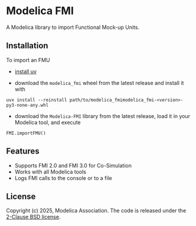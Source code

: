 # Modelica FMI

A Modelica library to import Functional Mock-up Units.

## Installation

To import an FMU

- [install uv](https://docs.astral.sh/uv/getting-started/installation/) 

- download the `modelica_fmi` wheel from the latest release and install it with 
  
```
uvx install --reinstall path/to/modelica_fmimodelica_fmi-<version>-py3-none-any.whl
```

- download the `Modelica-FMI` library from the latest release, load it in your Modelica tool, and execute 

```
FMI.importFMU()
```

## Features

- Supports FMI 2.0 and FMI 3.0 for Co-Simulation
- Works with all Modelica tools
- Logs FMI calls to the console or to a file

## License

Copyright (c) 2025, Modelica Association.
The code is released under the [2-Clause BSD license](LICENSE).

